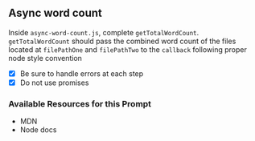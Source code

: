 ## Async word count

Inside `async-word-count.js`, complete `getTotalWordCount`. `getTotalWordCount` should pass the combined word count of the files located at `filePathOne` and `filePathTwo` to the `callback` following proper node style convention

- [x] Be sure to handle errors at each step
- [x] Do not use promises

### Available Resources for this Prompt

- MDN
- Node docs
